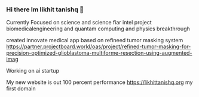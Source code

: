 ### Hi there Im likhit tanishq 👋


Currently Focused on science and science fiar intel project biomedicalengineering and quantam computing and physics breakthrough

created innovate medical app based on refineed tumor masking system   https://partner.projectboard.world/oas/project/refined-tumor-masking-for-precision-optimized-glioblastoma-multiforme-resection-using-augmented-imag

Working on ai startup

My new website is out 100 percent performance https://likhittanishq.org my first domain

<!--
**janareddyc7/janareddyc7** is a ✨ _special_ ✨ repository because its `README.md` (this file) appears on your GitHub profile.

Here are some ideas to get you started:

- 
-->
